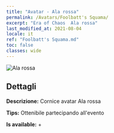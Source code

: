 ```yaml
---
title: "Avatar - Ala rossa"
permalink: /Avatars/Foolbatt's Squama/
excerpt: "Era of Chaos  Ala rossa"
last_modified_at: 2021-08-04
locale: it
ref: "Foolbatt's Squama.md"
toc: false
classes: wide
---
```

 ![Ala rossa](/images/a/avatarFrame_83.png)

## Dettagli

 **Descrizione:** Cornice avatar Ala rossa 

 **Tips:** Ottenibile partecipando all'evento 

 **Is available:**  + 

